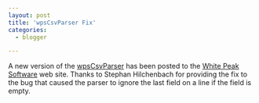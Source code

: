 ```yaml
---
layout: post
title: 'wpsCsvParser Fix'
categories:
  - blogger

---
```


A new version of the <a href="http://www.whitepeaksoftware.com/delphi_csv_parser.aspx">wpsCsvParser</a> has been posted to the <a href="http://www.whitepeaksoftware.com/">White Peak Software</a> web site.  Thanks to Stephan Hilchenbach for providing the fix to the bug that caused the parser to ignore the last field on a line if the field is empty.
